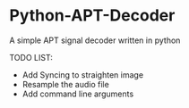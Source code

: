 # Python-APT-Decoder
A simple APT signal decoder written in python

TODO LIST:

- Add Syncing to straighten image
- Resample the audio file
- Add command line arguments

